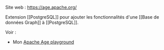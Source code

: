 Site web : https://age.apache.org/

Extension [[PostgreSQL]] pour ajouter les fonctionnalités d'une [[Base de données Graph]] à [[PostgreSQL]].

Voir :

- Mon [Apache Age playground](https://github.com/stephane-klein/apache-age-playground)
